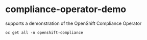 # compliance-operator-demo
supports a demonstration of the OpenShift Compliance Operator

`oc get all -n openshift-compliance`
